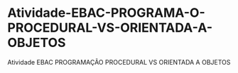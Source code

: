 # Atividade-EBAC-PROGRAMA-O-PROCEDURAL-VS-ORIENTADA-A-OBJETOS
Atividade EBAC PROGRAMAÇÃO PROCEDURAL VS ORIENTADA A OBJETOS

